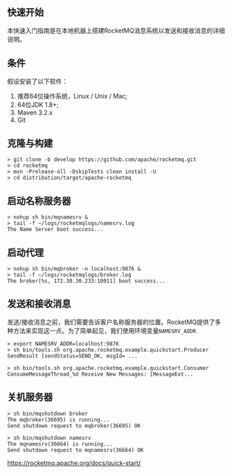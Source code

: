 ## 快速开始

本快速入门指南是在本地机器上搭建RocketMQ消息系统以发送和接收消息的详细说明。

## 条件

假设安装了以下软件：

1. 推荐64位操作系统，Linux / Unix / Mac;
2. 64位JDK 1.8+;
3. Maven 3.2.x
4. Git

## 克隆与构建
```
> git clone -b develop https://github.com/apache/rocketmq.git
> cd rocketmq
> mvn -Prelease-all -DskipTests clean install -U
> cd distribution/target/apache-rocketmq
```

## 启动名称服务器
```
> nohup sh bin/mqnamesrv &
> tail -f ~/logs/rocketmqlogs/namesrv.log
The Name Server boot success...
```

## 启动代理
```
> nohup sh bin/mqbroker -n localhost:9876 &
> tail -f ~/logs/rocketmqlogs/broker.log 
The broker[%s, 172.30.30.233:10911] boot success...
```

## 发送和接收消息

发送/接收消息之前，我们需要告诉客户名称服务器的位置。RocketMQ提供了多种方法来实现这一点。为了简单起见，我们使用环境变量`NAMESRV_ADDR`
```
> export NAMESRV_ADDR=localhost:9876
> sh bin/tools.sh org.apache.rocketmq.example.quickstart.Producer
SendResult [sendStatus=SEND_OK, msgId= ...

> sh bin/tools.sh org.apache.rocketmq.example.quickstart.Consumer
ConsumeMessageThread_%d Receive New Messages: [MessageExt...
```

## 关机服务器
```
> sh bin/mqshutdown broker
The mqbroker(36695) is running...
Send shutdown request to mqbroker(36695) OK

> sh bin/mqshutdown namesrv
The mqnamesrv(36664) is running...
Send shutdown request to mqnamesrv(36664) OK
```

https://rocketmq.apache.org/docs/quick-start/